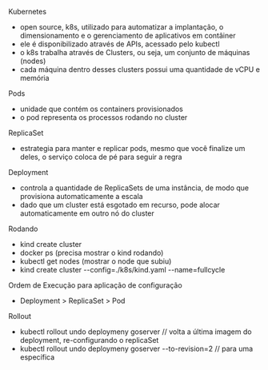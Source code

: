 Kubernetes

- open source, k8s, utilizado para automatizar a implantação, o dimensionamento e o gerenciamento de aplicativos em contâiner
- ele é disponibilizado através de APIs, acessado pelo kubectl
- o k8s trabalha através de Clusters, ou seja, um conjunto de máquinas (nodes)
- cada máquina dentro desses clusters possui uma quantidade de vCPU e memória

Pods

- unidade que contém os containers provisionados
- o pod representa os processos rodando no cluster

ReplicaSet

- estrategia para manter e replicar pods, mesmo que você finalize um deles, o serviço coloca de pé para seguir a regra

Deployment

- controla a quantidade de ReplicaSets de uma instância, de modo que provisiona automaticamente a escala
- dado que um cluster está esgotado em recurso, pode alocar automaticamente em outro nó do cluster

Rodando

- kind create cluster
- docker ps (precisa mostrar o kind rodando)
- kubectl get nodes (mostrar o node que subiu)
- kind create cluster --config=./k8s/kind.yaml --name=fullcycle

Ordem de Execução para aplicação de configuração

- Deployment > ReplicaSet > Pod

Rollout

- kubectl rollout undo deploymeny goserver // volta a última imagem do deployment, re-configurando o replicaSet
- kubectl rollout undo deploymeny goserver --to-revision=2 // para uma específica
